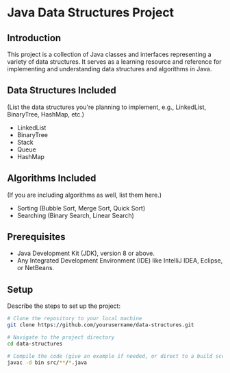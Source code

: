 # Java Data Structures Project

## Introduction

This project is a collection of Java classes and interfaces representing a variety of data structures. It serves as a learning resource and reference for implementing and understanding data structures and algorithms in Java.

## Data Structures Included

(List the data structures you're planning to implement, e.g., LinkedList, BinaryTree, HashMap, etc.)

- LinkedList
- BinaryTree
- Stack
- Queue
- HashMap

## Algorithms Included

(If you are including algorithms as well, list them here.)

- Sorting (Bubble Sort, Merge Sort, Quick Sort)
- Searching (Binary Search, Linear Search)

## Prerequisites

- Java Development Kit (JDK), version 8 or above.
- Any Integrated Development Environment (IDE) like IntelliJ IDEA, Eclipse, or NetBeans.

## Setup

Describe the steps to set up the project:

```bash
# Clone the repository to your local machine
git clone https://github.com/yourusername/data-structures.git

# Navigate to the project directory
cd data-structures

# Compile the code (give an example if needed, or direct to a build script)
javac -d bin src/**/*.java
